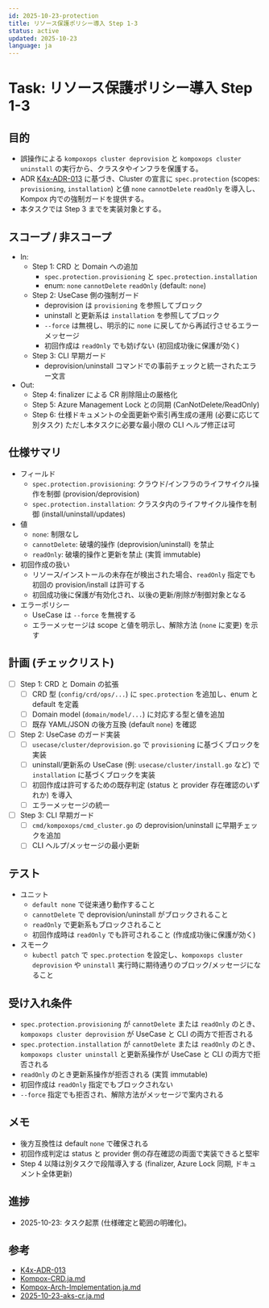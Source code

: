 ```yaml
---
id: 2025-10-23-protection
title: リソース保護ポリシー導入 Step 1-3
status: active
updated: 2025-10-23
language: ja
---
```

# Task: リソース保護ポリシー導入 Step 1-3

## 目的

- 誤操作による `kompoxops cluster deprovision` と `kompoxops cluster uninstall` の実行から、クラスタやインフラを保護する。
- ADR [K4x-ADR-013] に基づき、Cluster の宣言に `spec.protection` (scopes: `provisioning`, `installation`) と値 `none` `cannotDelete` `readOnly` を導入し、Kompox 内での強制ガードを提供する。
- 本タスクでは Step 3 までを実装対象とする。

## スコープ / 非スコープ

- In:
  - Step 1: CRD と Domain への追加
    - `spec.protection.provisioning` と `spec.protection.installation`
    - enum: `none` `cannotDelete` `readOnly` (default: `none`)
  - Step 2: UseCase 側の強制ガード
    - deprovision は `provisioning` を参照してブロック
    - uninstall と更新系は `installation` を参照してブロック
    - `--force` は無視し、明示的に `none` に戻してから再試行させるエラーメッセージ
    - 初回作成は `readOnly` でも妨げない (初回成功後に保護が効く)
  - Step 3: CLI 早期ガード
    - deprovision/uninstall コマンドでの事前チェックと統一されたエラー文言
- Out:
  - Step 4: finalizer による CR 削除阻止の厳格化
  - Step 5: Azure Management Lock との同期 (CanNotDelete/ReadOnly)
  - Step 6: 仕様ドキュメントの全面更新や索引再生成の運用 (必要に応じて別タスク) ただし本タスクに必要な最小限の CLI ヘルプ修正は可

## 仕様サマリ

- フィールド
  - `spec.protection.provisioning`: クラウド/インフラのライフサイクル操作を制御 (provision/deprovision)
  - `spec.protection.installation`: クラスタ内のライフサイクル操作を制御 (install/uninstall/updates)
- 値
  - `none`: 制限なし
  - `cannotDelete`: 破壊的操作 (deprovision/uninstall) を禁止
  - `readOnly`: 破壊的操作と更新を禁止 (実質 immutable)
- 初回作成の扱い
  - リソース/インストールの未存在が検出された場合、`readOnly` 指定でも初回の provision/install は許可する
  - 初回成功後に保護が有効化され、以後の更新/削除が制御対象となる
- エラーポリシー
  - UseCase は `--force` を無視する
  - エラーメッセージは scope と値を明示し、解除方法 (`none` に変更) を示す

## 計画 (チェックリスト)

- [ ] Step 1: CRD と Domain の拡張
  - [ ] CRD 型 (`config/crd/ops/...`) に `spec.protection` を追加し、enum と default を定義
  - [ ] Domain model (`domain/model/...`) に対応する型と値を追加
  - [ ] 既存 YAML/JSON の後方互換 (default `none`) を確認
- [ ] Step 2: UseCase のガード実装
  - [ ] `usecase/cluster/deprovision.go` で `provisioning` に基づくブロックを実装
  - [ ] uninstall/更新系の UseCase (例: `usecase/cluster/install.go` など) で `installation` に基づくブロックを実装
  - [ ] 初回作成は許可するための既存判定 (status と provider 存在確認のいずれか) を導入
  - [ ] エラーメッセージの統一
- [ ] Step 3: CLI 早期ガード
  - [ ] `cmd/kompoxops/cmd_cluster.go` の deprovision/uninstall に早期チェックを追加
  - [ ] CLI ヘルプ/メッセージの最小更新

## テスト

- ユニット
  - `default none` で従来通り動作すること
  - `cannotDelete` で deprovision/uninstall がブロックされること
  - `readOnly` で更新系もブロックされること
  - 初回作成時は `readOnly` でも許可されること (作成成功後に保護が効く)
- スモーク
  - `kubectl patch` で `spec.protection` を設定し、`kompoxops cluster deprovision` や `uninstall` 実行時に期待通りのブロック/メッセージになること

## 受け入れ条件

- `spec.protection.provisioning` が `cannotDelete` または `readOnly` のとき、`kompoxops cluster deprovision` が UseCase と CLI の両方で拒否される
- `spec.protection.installation` が `cannotDelete` または `readOnly` のとき、`kompoxops cluster uninstall` と更新系操作が UseCase と CLI の両方で拒否される
- `readOnly` のとき更新系操作が拒否される (実質 immutable)
- 初回作成は `readOnly` 指定でもブロックされない
- `--force` 指定でも拒否され、解除方法がメッセージで案内される

## メモ

- 後方互換性は default `none` で確保される
- 初回作成判定は status と provider 側の存在確認の両面で実装できると堅牢
- Step 4 以降は別タスクで段階導入する (finalizer, Azure Lock 同期, ドキュメント全体更新)

## 進捗

- 2025-10-23: タスク起票 (仕様確定と範囲の明確化)。

## 参考

- [K4x-ADR-013]
- [Kompox-CRD.ja.md]
- [Kompox-Arch-Implementation.ja.md]
- [2025-10-23-aks-cr.ja.md]

[K4x-ADR-013]: ../../design/adr/K4x-ADR-013.md
[Kompox-CRD.ja.md]: ../../design/v1/Kompox-CRD.ja.md
[Kompox-Arch-Implementation.ja.md]: ../../design/v1/Kompox-Arch-Implementation.ja.md
[2025-10-23-aks-cr.ja.md]: ./2025-10-23-aks-cr.ja.md
